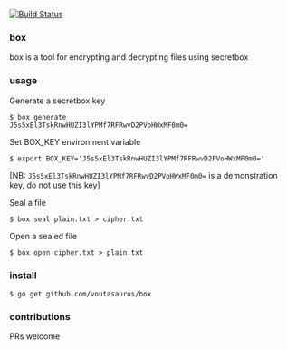 [![Build Status](https://travis-ci.org/voutasaurus/box.svg?branch=master)](https://travis-ci.org/voutasaurus/box)

### box

box is a tool for encrypting and decrypting files using secretbox

### usage

Generate a secretbox key
```
$ box generate
J5s5xEl3TskRnwHUZI3lYPMf7RFRwvD2PVoHWxMF0m0=
```

Set BOX_KEY environment variable
```
$ export BOX_KEY='J5s5xEl3TskRnwHUZI3lYPMf7RFRwvD2PVoHWxMF0m0='
```
[NB: `J5s5xEl3TskRnwHUZI3lYPMf7RFRwvD2PVoHWxMF0m0=` is a demonstration key, do not use this key]

Seal a file
```
$ box seal plain.txt > cipher.txt
```

Open a sealed file
```
$ box open cipher.txt > plain.txt
```

### install

```
$ go get github.com/voutasaurus/box
```

### contributions

PRs welcome
